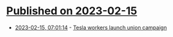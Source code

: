 # [Published on 2023-02-15](index.md)

* [2023-02-15, 07:01:14](https://news.ycombinator.com/item?id=34800899) - [Tesla workers launch union campaign](https://www.bbc.com/news/business-64639669)
